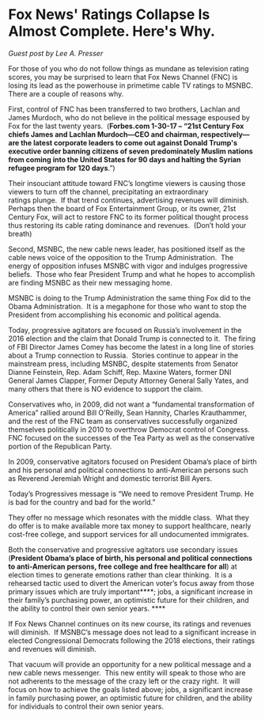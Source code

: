 # Fox News' Ratings Collapse Is Almost Complete. Here's Why.

_Guest post by Lee A. Presser_

For those of you who do not follow things as mundane as television rating scores, you may be surprised to learn that Fox News Channel (FNC) is losing its lead as the powerhouse in primetime cable TV ratings to MSNBC.  There are a couple of reasons why.

First, control of FNC has been transferred to two brothers, Lachlan and James Murdoch, who do not believe in the political message espoused by Fox for the last twenty years.  (__Forbes.com 1-30-17 – “21st Century Fox chiefs James and Lachlan Murdoch—CEO and chairman, respectively—are the latest corporate leaders to come out against Donald Trump's executive order banning citizens of seven predominately Muslim nations from coming into the United States for 90 days and halting the Syrian refugee program for 120 days__.”)

Their insouciant attitude toward FNC’s longtime viewers is causing those viewers to turn off the channel, precipitating an extraordinary ratings plunge.  If that trend continues, advertising revenues will diminish.  Perhaps then the board of Fox Entertainment Group, or its owner, 21st Century Fox, will act to restore FNC to its former political thought process thus restoring its cable rating dominance and revenues.  (Don’t hold your breath)

Second, MSNBC, the new cable news leader, has positioned itself as the cable news voice of the opposition to the Trump Administration.  The energy of opposition infuses MSNBC with vigor and indulges progressive beliefs.  Those who fear President Trump and what he hopes to accomplish are finding MSNBC as their new messaging home.

MSNBC is doing to the Trump Administration the same thing Fox did to the Obama Administration.  It is a megaphone for those who want to stop the President from accomplishing his economic and political agenda.

Today, progressive agitators are focused on Russia’s involvement in the 2016 election and the claim that Donald Trump is connected to it.  The firing of FBI Director James Comey has become the latest in a long line of stories about a Trump connection to Russia.  Stories continue to appear in the mainstream press, including MSNBC, despite statements from Senator Dianne Feinstein, Rep. Adam Schiff, Rep. Maxine Waters, former DNI General James Clapper, Former Deputy Attorney General Sally Yates, and many others that there is NO evidence to support the claim.

Conservatives who, in 2009, did not want a “fundamental transformation of America” rallied around Bill O’Reilly, Sean Hannity, Charles Krauthammer, and the rest of the FNC team as conservatives successfully organized themselves politically in 2010 to overthrow Democrat control of Congress.  FNC focused on the successes of the Tea Party as well as the conservative portion of the Republican Party.

In 2009, conservative agitators focused on President Obama’s place of birth and his personal and political connections to anti-American persons such as Reverend Jeremiah Wright and domestic terrorist Bill Ayers.

Today’s Progressives message is “We need to remove President Trump. He is bad for the country and bad for the world.”

They offer no message which resonates with the middle class.  What they do offer is to make available more tax money to support healthcare, nearly cost-free college, and support services for all undocumented immigrates.

Both the conservative and progressive agitators use secondary issues (__President Obama’s place of birth, his personal and political connections to anti-American persons, free college and free healthcare for all__) at election times to generate emotions rather than clear thinking.  It is a rehearsed tactic used to divert the American voter’s focus away from those primary issues which are truly important****; jobs, a significant increase in their family’s purchasing power, an optimistic future for their children, and the ability to control their own senior years. ****

If Fox News Channel continues on its new course, its ratings and revenues will diminish.  If MSNBC’s message does not lead to a significant increase in elected Congressional Democrats following the 2018 elections, their ratings and revenues will diminish.

That vacuum will provide an opportunity for a new political message and a new cable news messenger.  This new entity will speak to those who are not adherents to the message of the crazy left or the crazy right.  It will focus on how to achieve the goals listed above; jobs, a significant increase in family purchasing power, an optimistic future for children, and the ability for individuals to control their own senior years.